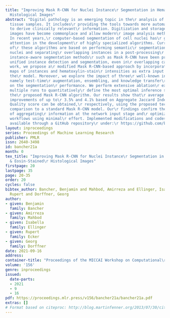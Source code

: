```yaml
---
title: "Improving Mask R-CNN for Nuclei Instance\r Segmentation in Hematoxylin & Eosin-Stained\r
  Histological Images"
abstract: "Digital pathology is an emerging topic in the\r analysis of pathologic
  tissue samples. It includes\r providing the tools towards more automated workflows\r
  to derive clinically relevant\r information. Digitization and storage of whole slide\r
  images have become commonplace and allow modern\r image analysis methods to be used.
  In recent years,\r computer-based segmentation of cell nuclei has\r gathered considerable
  attention in the development\r of highly specialized algorithms. Currently, most
  of\r these algorithms are based on performing semantic\r segmentation of all cell
  nuclei and separating\r overlapping instances in a post-processing\r step. Recently,
  instance-aware segmentation methods\r such as Mask R-CNN have been proposed to enable\r
  unified instance detection and segmentation, even in\r overlapping cases. In this
  work, we propose a\r modified Mask R-CNN-based approach by incorporating\r distance
  maps of instances and hematoxylin-stain\r intensities as extra input channels to
  the\r model. Moreover, we explore the impact of three\r well-known inference strategies,
  namely test-time\r augmentation, ensembling, and knowledge transfer\r through pre-training
  on the segmentation\r performance. We perform extensive ablation\r experiments across
  multiple runs to quantitatively\r define the most optimal inference strategy in
  the\r proposed Mask R-CNN algorithm. Our results show that\r average instance segmentation
  improvements of up to\r 3.5% and 4.1% based on Aggregate Jaccard Index and\r Panoptic
  Quality score can be obtained,\r respectively, using the proposed techniques in\r
  comparison to a standard Mask R-CNN model. Our\r findings confirm the effectiveness
  of aggregating\r information at the network input stage and\r optimizing inference
  workflows using minimal\r effort. Implemented modifications and codes are\r publicly
  available through a GitHub repository\r under:\r https://github.com/bbanc/Improved-Mask-R-CNN-for-nuclei-segmentation"
layout: inproceedings
series: Proceedings of Machine Learning Research
publisher: PMLR
issn: 2640-3498
id: bancher21a
month: 0
tex_title: "Improving Mask R-CNN for Nuclei Instance\r Segmentation in Hematoxylin
  & Eosin-Stained\r Histological Images"
firstpage: 20
lastpage: 35
page: 20-35
order: 20
cycles: false
bibtex_author: Bancher, Benjamin and Mahbod, Amirreza and Ellinger, Isabella and Ecker,
  Rupert and Dorffner, Georg
author:
- given: Benjamin
  family: Bancher
- given: Amirreza
  family: Mahbod
- given: Isabella
  family: Ellinger
- given: Rupert
  family: Ecker
- given: Georg
  family: Dorffner
date: 2021-09-16
address:
container-title: "Proceedings of the MICCAI Workshop on Computational\r Pathology"
volume: '156'
genre: inproceedings
issued:
  date-parts:
  - 2021
  - 9
  - 16
pdf: https://proceedings.mlr.press/v156/bancher21a/bancher21a.pdf
extras: []
# Format based on citeproc: http://blog.martinfenner.org/2013/07/30/citeproc-yaml-for-bibliographies/
---
```

